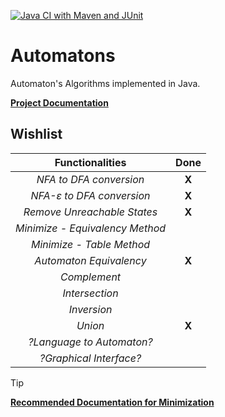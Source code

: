 [![Java CI with Maven and JUnit](https://github.com/Lcs002/Automatons/actions/workflows/maven.yml/badge.svg?branch=master)](https://github.com/Lcs002/Automatons/actions/workflows/maven.yml)
# Automatons
Automaton's Algorithms implemented in Java.

**[Project Documentation](https://lcs002.github.io/Automatons/)**
## Wishlist

|       **Functionalities**       | **Done** |
|:-------------------------------:|:--------:|
|     _NFA to DFA conversion_     |   **X**  |
|    _NFA-ε to DFA conversion_    |   **X**  |
|   _Remove Unreachable States_   |   **X**  |
| _Minimize - Equivalency Method_ |          |
|    _Minimize - Table Method_    |          |
|     _Automaton Equivalency_     | **X**    |
|          _Complement_           |          |
|         _Intersection_          |          |
|         _Inversion_             |          |
|             _Union_             |   **X**  |
|    _?Language to Automaton?_    |          |
|     _?Graphical Interface?_     |          |


> [!TIP]
> **[Recommended Documentation for Minimization](DFA-Minimization.pdf)**
